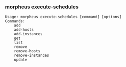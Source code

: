 ### morpheus execute-schedules

```
Usage: morpheus execute-schedules [command] [options]
Commands:
	add
	add-hosts
	add-instances
	get
	list
	remove
	remove-hosts
	remove-instances
	update
```
